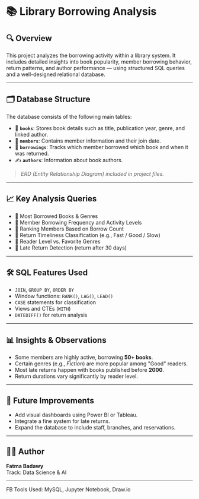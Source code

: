 # 📚 Library Borrowing Analysis

## 🔍 Overview  
This project analyzes the borrowing activity within a library system. It includes detailed insights into book popularity, member borrowing behavior, return patterns, and author performance — using structured SQL queries and a well-designed relational database.

---

## 🗂️ Database Structure  
The database consists of the following main tables:

- 📘 **`books`**: Stores book details such as title, publication year, genre, and linked author.  
- 👤 **`members`**: Contains member information and their join date.  
- 📝 **`borrowings`**: Tracks which member borrowed which book and when it was returned.  
- ✍️ **`authors`**: Information about book authors.

> *ERD (Entity Relationship Diagram) included in project files.*

---

## 📈 Key Analysis Queries  
- 🔹 Most Borrowed Books & Genres  
- 🔹 Member Borrowing Frequency and Activity Levels  
- 🔹 Ranking Members Based on Borrow Count  
- 🔹 Return Timeliness Classification (e.g., Fast / Good / Slow)  
- 🔹 Reader Level vs. Favorite Genres  
- 🔹 Late Return Detection (return after 30 days)

---

## 🛠️ SQL Features Used  
- `JOIN`, `GROUP BY`, `ORDER BY`  
- Window functions: `RANK()`, `LAG()`, `LEAD()`  
- `CASE` statements for classification  
- Views and CTEs (`WITH`)  
- `DATEDIFF()` for return analysis

---

## 📊 Insights & Observations  
- Some members are highly active, borrowing **50+ books**.  
- Certain genres (e.g., *Fiction*) are more popular among "Good" readers.  
- Most late returns happen with books published before **2000**.  
- Return durations vary significantly by reader level.

---

## 🚀 Future Improvements  
- Add visual dashboards using Power BI or Tableau.  
- Integrate a fine system for late returns.  
- Expand the database to include staff, branches, and reservations.  

---

## 👩‍💻 Author  
**Fatma Badawy**  
Track: Data Science & AI

---

FB
Tools Used: MySQL, Jupyter Notebook, Draw.io

